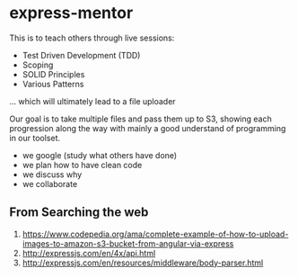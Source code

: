 # express-mentor

This is to teach others through live sessions:

+ Test Driven Development (TDD)
+ Scoping
+ SOLID Principles
+ Various Patterns

... which will ultimately lead to a file uploader

Our goal is to take multiple files and pass them up to S3, showing each progression along the way with mainly a good understand of programming in our toolset.

+ we google (study what others have done)
+ we plan how to have clean code
+ we discuss why
+ we collaborate

## From Searching the web

1. https://www.codepedia.org/ama/complete-example-of-how-to-upload-images-to-amazon-s3-bucket-from-angular-via-express
2. http://expressjs.com/en/4x/api.html
3. http://expressjs.com/en/resources/middleware/body-parser.html

